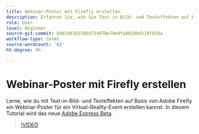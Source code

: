 ```yaml
---
title: Webinar-Poster mit Firefly erstellen
description: Erfahren Sie, wie Sie Text in Bild- und Texteffekten auf Basis von Adobe Firefly verwenden.
role: User
level: Beginner
source-git-commit: b9d3493d2596d724970e79e0fa0920bd110fb59a
workflow-type: tm+mt
source-wordcount: '62'
ht-degree: 4%

---
```


# Webinar-Poster mit Firefly erstellen

Lerne, wie du mit Text-in-Bild- und Texteffekten auf Basis von Adobe Firefly ein Webinar-Poster für ein Virtual-Reality-Event erstellen kannst. In diesem Tutorial wird das neue [Adobe Express Beta](https://www.adobe.com/express/).

>[!VIDEO](https://video.tv.adobe.com/v/3420810?quality=12&learn=on&hidetitle=true)